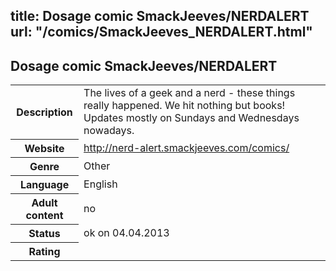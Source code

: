 title: Dosage comic SmackJeeves/NERDALERT
url: "/comics/SmackJeeves_NERDALERT.html"
---
Dosage comic SmackJeeves/NERDALERT
-----------------------------------------

<table class="comicinfo">
<tr>
<th>Description</th><td>The lives of a geek and a nerd - these things really happened. We hit nothing but books! Updates mostly on Sundays and Wednesdays nowadays.</td>
</tr>
<tr>
<th>Website</th><td><a href="http://nerd-alert.smackjeeves.com/comics/">http://nerd-alert.smackjeeves.com/comics/</a></td>
</tr>
<tr>
<th>Genre</th><td>Other</td>
</tr>
<tr>
<th>Language</th><td>English</td>
</tr>
<tr>
<th>Adult content</th><td>no</td>
</tr>
<tr>
<th>Status</th><td>ok on 04.04.2013</td>
</tr>
<tr>
<th>Rating</th><td><div class="g-plusone" data-size="standard" data-annotation="bubble"
 data-href="http://nerd-alert.smackjeeves.com/comics/"></div></td>
</tr>
</table>
<script type="text/javascript">
  (function() {
    var po = document.createElement('script'); po.type = 'text/javascript'; po.async = true;
    po.src = 'https://apis.google.com/js/plusone.js';
    var s = document.getElementsByTagName('script')[0]; s.parentNode.insertBefore(po, s);
  })();
</script>
